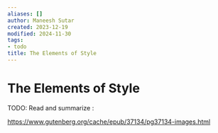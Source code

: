 ```yaml
---
aliases: []
author: Maneesh Sutar
created: 2023-12-19
modified: 2024-11-30
tags:
- todo
title: The Elements of Style
---
```


# The Elements of Style

TODO: Read and summarize :

https://www.gutenberg.org/cache/epub/37134/pg37134-images.html
